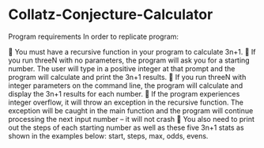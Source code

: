 # Collatz-Conjecture-Calculator

Program requirements In order to replicate program:

 You must have a recursive function in your program to calculate 3n+1.
 If you run threeN with no parameters, the program will ask you for a starting number. The user will type in a
positive integer at that prompt and the program will calculate and print the 3n+1 results.
 If you run threeN with integer parameters on the command line, the program will calculate and display the 3n+1
results for each number.
 If the program experiences integer overflow, it will throw an exception in the recursive function. The exception
will be caught in the main function and the program will continue processing the next input number – it will not
crash
 You also need to print out the steps of each starting number as well as these five 3n+1 stats as shown in the
examples below: start, steps, max, odds, evens.
